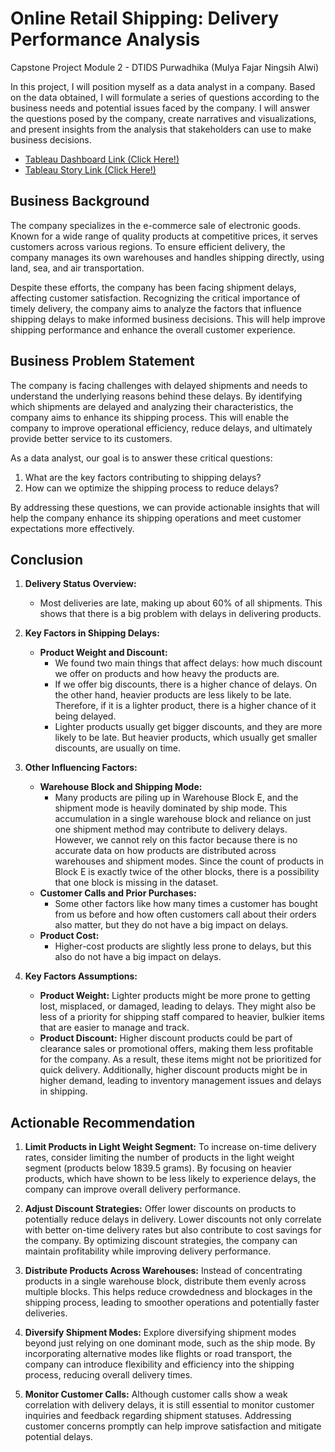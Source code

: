 # Online Retail Shipping: Delivery Performance Analysis 
Capstone Project Module 2 - DTIDS Purwadhika (Mulya Fajar Ningsih Alwi)

In this project, I will position myself as a data analyst in a company. Based on the data obtained, I will formulate a series of questions according to the business needs and potential issues faced by the company. I will answer the questions posed by the company, create narratives and visualizations, and present insights from the analysis that stakeholders can use to make business decisions.

- [Tableau Dashboard Link (Click Here!)](https://public.tableau.com/views/Capstone2_OnlineRetailShipping-Mulya/Dashboard1?:language=en-US&:sid=&:display_count=n&:origin=viz_share_link)
- [Tableau Story Link (Click Here!)](https://public.tableau.com/views/Capstone2_OnlineRetailShipping-Mulya/Story1?:language=en-US&:sid=&:display_count=n&:origin=viz_share_link)

## Business Background
The company specializes in the e-commerce sale of electronic goods. Known for a wide range of quality products at competitive prices, it serves customers across various regions. To ensure efficient delivery, the company manages its own warehouses and handles shipping directly, using land, sea, and air transportation.

Despite these efforts, the company has been facing shipment delays, affecting customer satisfaction. Recognizing the critical importance of timely delivery, the company aims to analyze the factors that influence shipping delays to make informed business decisions. This will help improve shipping performance and enhance the overall customer experience.

## Business Problem Statement
The company is facing challenges with delayed shipments and needs to understand the underlying reasons behind these delays. By identifying which shipments are delayed and analyzing their characteristics, the company aims to enhance its shipping process. This will enable the company to improve operational efficiency, reduce delays, and ultimately provide better service to its customers.

As a data analyst, our goal is to answer these critical questions:

1. What are the key factors contributing to shipping delays?
2. How can we optimize the shipping process to reduce delays?

By addressing these questions, we can provide actionable insights that will help the company enhance its shipping operations and meet customer expectations more effectively.

## Conclusion
1. **Delivery Status Overview:**
   - Most deliveries are late, making up about 60% of all shipments. This shows that there is a big problem with delays in delivering products.

2. **Key Factors in Shipping Delays:**
   - **Product Weight and Discount:**
      - We found two main things that affect delays: how much discount we offer on products and how heavy the products are.
      - If we offer big discounts, there is a higher chance of delays. On the other hand, heavier products are less likely to be late. Therefore,  if it is a lighter product, there is a higher chance of it being delayed.
      - Lighter products usually get bigger discounts, and they are more likely to be late. But heavier products, which usually get smaller discounts, are usually on time.

3. **Other Influencing Factors:**
   - **Warehouse Block and Shipping Mode:**
     - Many products are piling up in Warehouse Block E, and the shipment mode is heavily dominated by ship mode. This accumulation in a single warehouse block and reliance on just one shipment method may contribute to delivery delays. However, we cannot rely on this factor because there is no accurate data on how products are distributed across warehouses and shipment modes. Since the count of products in Block E is exactly twice of the other blocks, there is a possibility that one block is missing in the dataset. 
   - **Customer Calls and Prior Purchases:**
     - Some other factors like how many times a customer has bought from us before and how often customers call about their orders also matter, but they do not have a big impact on delays.
   - **Product Cost:**
     - Higher-cost products are slightly less prone to delays, but this also do not have a big impact on delays.

5. **Key Factors Assumptions:**

   - **Product Weight:** Lighter products might be more prone to getting lost, misplaced, or damaged, leading to delays. They might also be less of a priority for shipping staff compared to heavier, bulkier items that are easier to manage and track.
   - **Product Discount:** Higher discount products could be part of clearance sales or promotional offers, making them less profitable for the company. As a result, these items might not be prioritized for quick delivery. Additionally, higher discount products might be in higher demand, leading to inventory management issues and delays in shipping.

## Actionable Recommendation
1. **Limit Products in Light Weight Segment:** To increase on-time delivery rates, consider limiting the number of products in the light weight segment (products below 1839.5 grams). By focusing on heavier products, which have shown to be less likely to experience delays, the company can improve overall delivery performance.

2. **Adjust Discount Strategies:** Offer lower discounts on products to potentially reduce delays in delivery. Lower discounts not only correlate with better on-time delivery rates but also contribute to cost savings for the company. By optimizing discount strategies, the company can maintain profitability while improving delivery performance.

3. **Distribute Products Across Warehouses:** Instead of concentrating products in a single warehouse block, distribute them evenly across multiple blocks. This helps reduce crowdedness and blockages in the shipping process, leading to smoother operations and potentially faster deliveries.

4. **Diversify Shipment Modes:** Explore diversifying shipment modes beyond just relying on one dominant mode, such as the ship mode. By incorporating alternative modes like flights or road transport, the company can introduce flexibility and efficiency into the shipping process, reducing overall delivery times.

5. **Monitor Customer Calls:** Although customer calls show a weak correlation with delivery delays, it is still essential to monitor customer inquiries and feedback regarding shipment statuses. Addressing customer concerns promptly can help improve satisfaction and mitigate potential delays.
